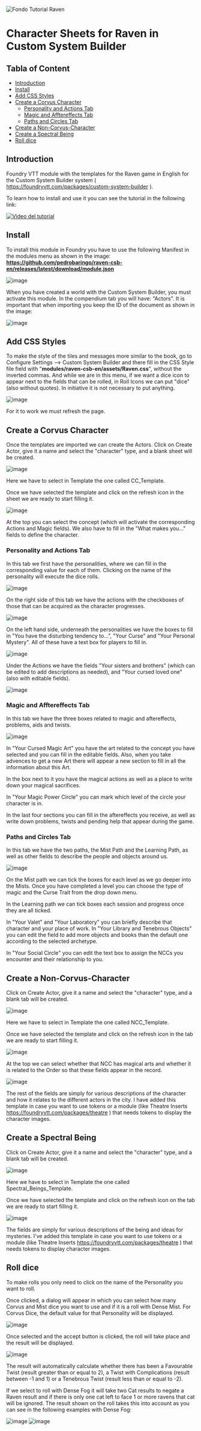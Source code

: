 ![Fondo Tutorial Raven](https://github.com/pedrobaringo/raven-csb-es/assets/148097688/98ce6e8a-82c4-4514-b941-ddd657efac9f)

# Character Sheets for Raven in Custom System Builder

## Tabla of Content
- [Introduction](#introduction)
- [Install](#install)
- [Add CSS Styles](#add-css-styles)
- [Create a Corvus Character](#create-a-covus-character)
  - [Personality and Actions Tab](#perosnality-and-actions-tab)
  - [Magic and Afftereffects Tab](#magic-and-aftereffects-tab)
  - [Paths and Circles Tab](#paths-and-circles-tab)
- [Create a Non-Corvus-Character](#create-a-non-corvus-character)
- [Create a Spectral Being](#create-a-spectral-being)
- [Roll dice](#roll-dice)

## Introduction
Foundry VTT module with the templates for the Raven game in English for the Custom System Builder system ( https://foundryvtt.com/packages/custom-system-builder ).

To learn how to install and use it you can see the tutorial in the following link:

[![Video del tutorial](http://img.youtube.com/vi/jgwC5lTZZrI/0.jpg)](http://www.youtube.com/watch?v=jgwC5lTZZrI "Tutorial Foundry-Raven")

## Install
To install this module in Foundry you have to use the following Manifest in the modules menu as shown in the image: **https://github.com/pedrobaringo/raven-csb-en/releases/latest/download/module.json**

![image](https://github.com/pedrobaringo/raven-csb-es/assets/148097688/b6fc5441-35aa-4ac5-ae84-bba2bee85c0c)

When you have created a world with the Custom System Builder, you must activate this module. In the compendium tab you will have: "Actors".
It is important that when importing you keep the ID of the document as shown in the image:

![image](https://github.com/pedrobaringo/raven-csb-es/assets/148097688/0bf4b259-76db-455f-99cc-e40c732f4bd6)

## Add CSS Styles
To make the style of the tiles and messages more similar to the book, go to Configure Settings --> Custom System Builder and there fill in the CSS Style file field with "**modules/raven-csb-en/assets/Raven.css**", without the inverted commas. And while we are in this menu, if we want a dice icon to appear next to the fields that can be rolled, in Roll Icons we can put "dice" (also without quotes). In initiative it is not necessary to put anything.

![image](https://github.com/pedrobaringo/raven-csb-es/assets/148097688/edb881a8-a658-4112-b384-d6d6fad9fbf4)

For it to work we must refresh the page.

## Create a Corvus Character
Once the templates are imported we can create the Actors.
Click on Create Actor, give it a name and select the "character" type, and a blank sheet will be created.

![image](https://github.com/pedrobaringo/raven-csb-es/assets/148097688/6a03b3d7-823c-4852-99a7-942eb0d2f2d2)

Here we have to select in Template the one called CC_Template.

Once we have selected the template and click on the refresh icon in the sheet we are ready to start filling it.

![image](https://github.com/pedrobaringo/raven-csb-es/assets/148097688/5d28bc42-ac3e-421b-9e34-095aa3112001)

At the top you can select the concept (which will activate the corresponding Actions and Magic fields). We also have to fill in the "What makes you..." fields to define the character.

### Personality and Actions Tab
In this tab we first have the personalities, where we can fill in the corresponding value for each of them. Clicking on the name of the personality will execute the dice rolls.

![image](https://github.com/pedrobaringo/raven-csb-es/assets/148097688/c972633b-8b80-4b6e-afbe-9c48d0a06c26)

On the right side of this tab we have the actions with the checkboxes of those that can be acquired as the character progresses.

![image](https://github.com/pedrobaringo/raven-csb-es/assets/148097688/b5f00c92-e545-4a6f-840c-314c5bac97b6)

On the left hand side, underneath the personalities we have the boxes to fill in "You have the disturbing tendency to...", "Your Curse" and "Your Personal Mystery". All of these have a text box for players to fill in.

![image](https://github.com/pedrobaringo/raven-csb-es/assets/148097688/4a0bc420-10e8-4324-8d38-589b79b8804b)

Under the Actions we have the fields "Your sisters and brothers" (which can be edited to add descriptions as needed), and "Your cursed loved one" (also with editable fields).

![image](https://github.com/pedrobaringo/raven-csb-es/assets/148097688/67e03609-d40f-4d14-a1a2-4b4f63548d09)

### Magic and Afftereffects Tab
In this tab we have the three boxes related to magic and aftereffects, problems, aids and twists.

![image](https://github.com/pedrobaringo/raven-csb-es/assets/148097688/be48b8bd-09a2-4dfc-9b3e-b7d831d319c1)

In "Your Cursed Magic Art" you have the art related to the concept you have selected and you can fill in the editable fields. Also, when you take advences to get a new Art there will appear a new section to fill in all the information about this Art.

In the box next to it you have the magical actions as well as a place to write down your magical sacrifices.

In "Your Magic Power Circle" you can mark which level of the circle your character is in.

In the last four sections you can fill in the aftereffects you receive, as well as write down problems, twists and pending help that appear during the game.

### Paths and Circles Tab
In this tab we have the two paths, the Mist Path and the Learning Path, as well as other fields to describe the people and objects around us.

![image](https://github.com/pedrobaringo/raven-csb-es/assets/148097688/e80fefe0-d552-4608-b8f7-9033b452b876)

On the Mist path we can tick the boxes for each level as we go deeper into the Mists. Once you have completed a level you can choose the type of magic and the Curse Trait from the drop down menu.

In the Learning path we can tick boxes each session and progress once they are all ticked.

In "Your Valet" and "Your Laboratory" you can briefly describe that character and your place of work. In "Your Library and Tenebrous Objects" you can edit the field to add more objects and books than the default one according to the selected archetype.

In "Your Social Circle" you can edit the text box to assign the NCCs you encounter and their relationship to you.

## Create a Non-Corvus-Character
Click on Create Actor, give it a name and select the "character" type, and a blank tab will be created.

![image](https://github.com/pedrobaringo/raven-csb-es/assets/148097688/4b26c67b-7ed1-4392-bd66-718d88356bd5)

Here we have to select in Template the one called NCC_Template.

Once we have selected the template and click on the refresh icon in the tab we are ready to start filling it.

![image](https://github.com/pedrobaringo/raven-csb-es/assets/148097688/41247787-8791-4ce9-b30e-af87c9fd6555)

At the top we can select whether that NCC has magical arts and whether it is related to the Order so that these fields appear in the record.

![image](https://github.com/pedrobaringo/raven-csb-es/assets/148097688/f0183bdc-b19f-4cc6-a3d4-7788dac03145)

The rest of the fields are simply for various descriptions of the character and how it relates to the different actors in the city. I have added this template in case you want to use tokens or a module (like Theatre Inserts https://foundryvtt.com/packages/theatre ) that needs tokens to display the character images.

## Create a Spectral Being
Click on Create Actor, give it a name and select the "character" type, and a blank tab will be created.

![image](https://github.com/pedrobaringo/raven-csb-es/assets/148097688/2f3f20a7-a3aa-4f59-b233-c869e1a78cb4)

Here we have to select in Template the one called Spectral_Beings_Template.

Once we have selected the template and click on the refresh icon on the tab we are ready to start filling it.

![image](https://github.com/pedrobaringo/raven-csb-es/assets/148097688/b0cb13f6-9034-4346-9862-65128c513484)

The fields are simply for various descriptions of the being and ideas for mysteries. I've added this template in case you want to use tokens or a module (like Theatre Inserts https://foundryvtt.com/packages/theatre ) that needs tokens to display character images.

## Roll dice
To make rolls you only need to click on the name of the Personality you want to roll.

Once clicked, a dialog will appear in which you can select how many Corvus and Mist dice you want to use and if it is a roll with Dense Mist. For Corvus Dice, the default value for that Personality will be displayed.

![image](https://github.com/pedrobaringo/raven-csb-es/assets/148097688/9a5b3eba-c0e1-434a-b78e-d303abb87744)

Once selected and the accept button is clicked, the roll will take place and the result will be displayed.

![image](https://github.com/pedrobaringo/raven-csb-es/assets/148097688/6cb7dd32-cd79-4839-b207-82d224dc02f6)

The result will automatically calculate whether there has been a Favourable Twist (result greater than or equal to 2), a Twist with Complications (result between -1 and 1) or a Tenebrous Twist (result less than or equal to -2).

If we select to roll with Dense Fog it will take two Cat results to negate a Raven result and if there is only one cat left to face 1 or more ravens that cat will be ignored. The result shown on the roll takes this into account as you can see in the following examples with Dense Fog:

![image](https://github.com/pedrobaringo/raven-csb-es/assets/148097688/539df770-9241-4bf2-b4b0-1dc837b6a206) ![image](https://github.com/pedrobaringo/raven-csb-es/assets/148097688/dc491a75-620e-4979-bedb-9cf932e0f4ac)

